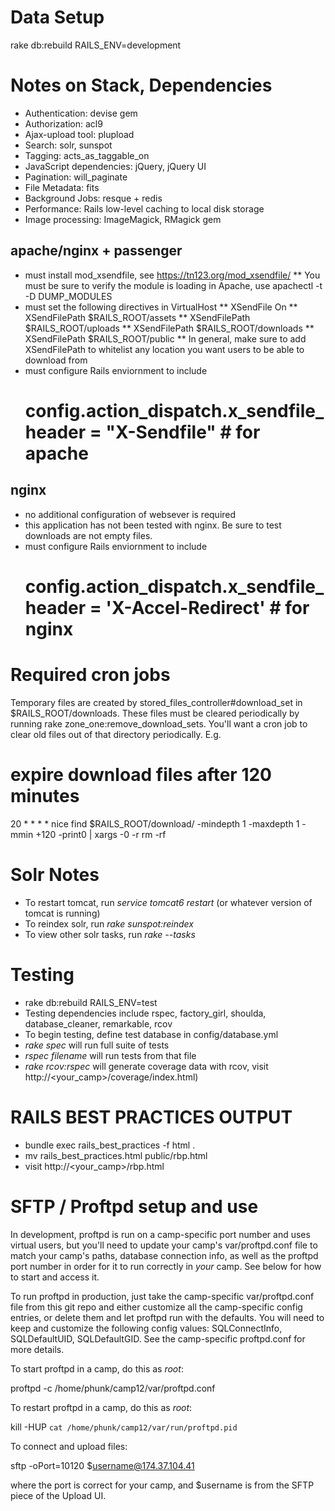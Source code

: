 Data Setup
========

rake db:rebuild RAILS_ENV=development

Notes on Stack, Dependencies
========

- Authentication: devise gem
- Authorization: acl9
- Ajax-upload tool: plupload
- Search: solr, sunspot
- Tagging: acts_as_taggable_on 
- JavaScript dependencies: jQuery, jQuery UI
- Pagination: will_paginate
- File Metadata: fits
- Background Jobs: resque + redis
- Performance: Rails low-level caching to local disk storage
- Image processing: ImageMagick, RMagick gem

apache/nginx + passenger
--------
* must install mod_xsendfile, see https://tn123.org/mod_xsendfile/
** You must be sure to verify the module is loading in Apache, use apachectl -t -D DUMP_MODULES
* must set the following directives in VirtualHost
** XSendFile On
** XSendFilePath $RAILS_ROOT/assets
** XSendFilePath $RAILS_ROOT/uploads
** XSendFilePath $RAILS_ROOT/downloads
** XSendFilePath $RAILS_ROOT/public
** In general, make sure to add XSendFilePath to whitelist any location you want users to be able to download from
* must configure Rails enviornment to include  
    # config.action_dispatch.x_sendfile_header = "X-Sendfile" # for apache

nginx
--------
* no additional configuration of websever is required
* this application has not been tested with nginx.  Be sure to test downloads are not empty files.
* must configure Rails enviornment to include 
    # config.action_dispatch.x_sendfile_header = 'X-Accel-Redirect' # for nginx


Required cron jobs
========
Temporary files are created by stored_files_controller#download_set in $RAILS_ROOT/downloads.
These files must be cleared periodically by running rake zone_one:remove_download_sets. You'll
want a cron job to clear old files out of that directory periodically. E.g.
# expire download files after 120 minutes
20 * * * * nice find $RAILS_ROOT/download/ -mindepth 1 -maxdepth 1 -mmin +120 -print0 | xargs -0 -r rm -rf


Solr Notes
========

* To restart tomcat, run *service tomcat6 restart* (or whatever version of tomcat is running)
* To reindex solr, run *rake sunspot:reindex*
* To view other solr tasks, run *rake --tasks*

Testing
========

* rake db:rebuild RAILS_ENV=test
* Testing dependencies include rspec, factory_girl, shoulda, database_cleaner,
  remarkable, rcov 
* To begin testing, define test database in config/database.yml
* *rake spec* will run full suite of tests
* *rspec filename* will run tests from that file
* *rake rcov:rspec* will generate coverage data with rcov, visit http://<your_camp>/coverage/index.html)

RAILS BEST PRACTICES OUTPUT
========

* bundle exec rails_best_practices -f html .
* mv rails_best_practices.html public/rbp.html
* visit http://<your_camp>/rbp.html


SFTP / Proftpd setup and use
========

In development, proftpd is run on a camp-specific port number and uses virtual users, but
you'll need to update your camp's var/proftpd.conf file to match your camp's paths, database
connection info, as well as the proftpd port number in order for it to run correctly in
*your* camp. See below for how to start and access it.

To run proftpd in production, just take the camp-specific var/proftpd.conf file from this
git repo and either customize all the camp-specific config entries, or delete them and
let proftpd run with the defaults. You will need to keep and customize the following 
config values: SQLConnectInfo, SQLDefaultUID, SQLDefaultGID. See the camp-specific
proftpd.conf for more details.

To start proftpd in a camp, do this as *root*:

  proftpd -c /home/phunk/camp12/var/proftpd.conf

To restart proftpd in a camp, do this as *root*:

  kill -HUP `cat /home/phunk/camp12/var/run/proftpd.pid`

To connect and upload files:

  sftp -oPort=10120 $username@174.37.104.41

where the port is correct for your camp, and $username is from the SFTP piece of
the Upload UI.


